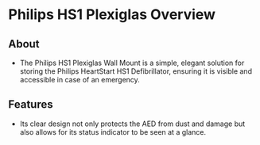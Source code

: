 # Philips HS1 Plexiglas Overview

## About

- The Philips HS1 Plexiglas Wall Mount is a simple, elegant solution for storing the Philips HeartStart HS1 Defibrillator, ensuring it is visible and accessible in case of an emergency.

## Features

- Its clear design not only protects the AED from dust and damage but also allows for its status indicator to be seen at a glance.
